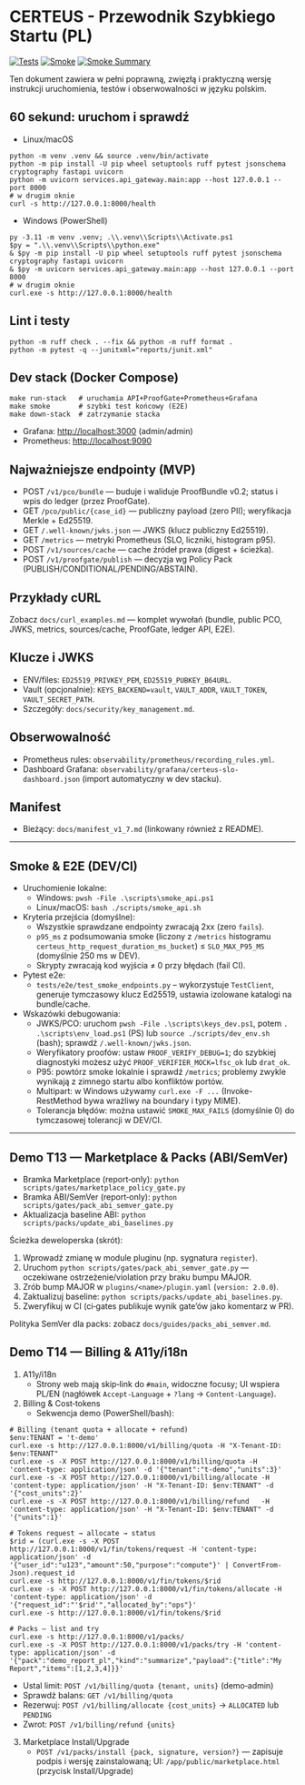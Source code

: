 # CERTEUS - Przewodnik Szybkiego Startu (PL)

[![Tests](https://github.com/CERTEUS/certeus/actions/workflows/tests.yml/badge.svg)](https://github.com/CERTEUS/certeus/actions/workflows/tests.yml)
[![Smoke](https://github.com/CERTEUS/certeus/actions/workflows/smoke.yml/badge.svg)](https://github.com/CERTEUS/certeus/actions/workflows/smoke.yml)
[![Smoke Summary](https://img.shields.io/badge/smoke-summary-blue?logo=github)](https://github.com/CERTEUS/certeus/actions/workflows/smoke.yml)

Ten dokument zawiera w pełni poprawną, zwięzłą i praktyczną wersję instrukcji uruchomienia, testów i obserwowalności w języku polskim.

## 60 sekund: uruchom i sprawdź

- Linux/macOS

```
python -m venv .venv && source .venv/bin/activate
python -m pip install -U pip wheel setuptools ruff pytest jsonschema cryptography fastapi uvicorn
python -m uvicorn services.api_gateway.main:app --host 127.0.0.1 --port 8000
# w drugim oknie
curl -s http://127.0.0.1:8000/health
```

- Windows (PowerShell)

```
py -3.11 -m venv .venv; .\\.venv\\Scripts\\Activate.ps1
$py = ".\\.venv\\Scripts\\python.exe"
& $py -m pip install -U pip wheel setuptools ruff pytest jsonschema cryptography fastapi uvicorn
& $py -m uvicorn services.api_gateway.main:app --host 127.0.0.1 --port 8000
# w drugim oknie
curl.exe -s http://127.0.0.1:8000/health
```

## Lint i testy

```
python -m ruff check . --fix && python -m ruff format .
python -m pytest -q --junitxml="reports/junit.xml"
```

## Dev stack (Docker Compose)

```
make run-stack   # uruchamia API+ProofGate+Prometheus+Grafana
make smoke       # szybki test końcowy (E2E)
make down-stack  # zatrzymanie stacka
```

- Grafana: <http://localhost:3000> (admin/admin)
- Prometheus: <http://localhost:9090>

## Najważniejsze endpointy (MVP)

- POST `/v1/pco/bundle` — buduje i waliduje ProofBundle v0.2; status i wpis do ledger (przez ProofGate).
- GET `/pco/public/{case_id}` — publiczny payload (zero PII); weryfikacja Merkle + Ed25519.
- GET `/.well-known/jwks.json` — JWKS (klucz publiczny Ed25519).
- GET `/metrics` — metryki Prometheus (SLO, liczniki, histogram p95).
- POST `/v1/sources/cache` — cache źródeł prawa (digest + ścieżka).
- POST `/v1/proofgate/publish` — decyzja wg Policy Pack (PUBLISH/CONDITIONAL/PENDING/ABSTAIN).

## Przykłady cURL

Zobacz `docs/curl_examples.md` — komplet wywołań (bundle, public PCO, JWKS, metrics, sources/cache, ProofGate, ledger API, E2E).

## Klucze i JWKS

- ENV/files: `ED25519_PRIVKEY_PEM`, `ED25519_PUBKEY_B64URL`.
- Vault (opcjonalnie): `KEYS_BACKEND=vault`, `VAULT_ADDR`, `VAULT_TOKEN`, `VAULT_SECRET_PATH`.
- Szczegóły: `docs/security/key_management.md`.

## Obserwowalność

- Prometheus rules: `observability/prometheus/recording_rules.yml`.
- Dashboard Grafana: `observability/grafana/certeus-slo-dashboard.json` (import automatyczny w dev stacku).

## Manifest

- Bieżący: `docs/manifest_v1_7.md` (linkowany również z README).

---

## Smoke & E2E (DEV/CI)

- Uruchomienie lokalne:
  - Windows: `pwsh -File .\scripts\smoke_api.ps1`
  - Linux/macOS: `bash ./scripts/smoke_api.sh`
- Kryteria przejścia (domyślne):
  - Wszystkie sprawdzane endpointy zwracają 2xx (zero `fails`).
  - `p95_ms` z podsumowania smoke (liczony z `/metrics` histogramu `certeus_http_request_duration_ms_bucket`) ≤ `SLO_MAX_P95_MS` (domyślnie 250 ms w DEV).
  - Skrypty zwracają kod wyjścia ≠ 0 przy błędach (fail CI).
- Pytest e2e:
  - `tests/e2e/test_smoke_endpoints.py` – wykorzystuje `TestClient`, generuje tymczasowy klucz Ed25519, ustawia izolowane katalogi na bundle/cache.
- Wskazówki debugowania:
  - JWKS/PCO: uruchom `pwsh -File .\scripts\keys_dev.ps1`, potem `. .\scripts\env_load.ps1` (PS) lub `source ./scripts/dev_env.sh` (bash); sprawdź `/.well-known/jwks.json`.
  - Weryfikatory proofów: ustaw `PROOF_VERIFY_DEBUG=1`; do szybkiej diagnostyki możesz użyć `PROOF_VERIFIER_MOCK=lfsc_ok` lub `drat_ok`.
  - P95: powtórz smoke lokalnie i sprawdź `/metrics`; problemy zwykle wynikają z zimnego startu albo konfliktów portów.
  - Multipart: w Windows używamy `curl.exe -F ...` (Invoke-RestMethod bywa wrażliwy na boundary i typy MIME).
  - Tolerancja błędów: można ustawić `SMOKE_MAX_FAILS` (domyślnie 0) do tymczasowej tolerancji w DEV/CI.

---

## Demo T13 — Marketplace & Packs (ABI/SemVer)

- Bramka Marketplace (report‑only): `python scripts/gates/marketplace_policy_gate.py`
- Bramka ABI/SemVer (report‑only): `python scripts/gates/pack_abi_semver_gate.py`
- Aktualizacja baseline ABI: `python scripts/packs/update_abi_baselines.py`

Ścieżka deweloperska (skrót):

1. Wprowadź zmianę w module pluginu (np. sygnatura `register`).
2. Uruchom `python scripts/gates/pack_abi_semver_gate.py` — oczekiwane ostrzeżenie/violation przy braku bumpu MAJOR.
3. Zrób bump MAJOR w `plugins/<name>/plugin.yaml` (`version: 2.0.0`).
4. Zaktualizuj baseline: `python scripts/packs/update_abi_baselines.py`.
5. Zweryfikuj w CI (ci‑gates publikuje wynik gate’ów jako komentarz w PR).

Polityka SemVer dla packs: zobacz `docs/guides/packs_abi_semver.md`.

## Demo T14 — Billing & A11y/i18n

1. A11y/i18n
   - Strony web mają skip‑link do `#main`, widoczne focusy; UI wspiera PL/EN (nagłówek `Accept-Language` + `?lang` → `Content-Language`).
2. Billing & Cost‑tokens
   - Sekwencja demo (PowerShell/bash):

```
# Billing (tenant quota + allocate + refund)
$env:TENANT = 't-demo'
curl.exe -s http://127.0.0.1:8000/v1/billing/quota -H "X-Tenant-ID: $env:TENANT"
curl.exe -s -X POST http://127.0.0.1:8000/v1/billing/quota -H 'content-type: application/json' -d '{"tenant":"t-demo","units":3}'
curl.exe -s -X POST http://127.0.0.1:8000/v1/billing/allocate -H 'content-type: application/json' -H "X-Tenant-ID: $env:TENANT" -d '{"cost_units":2}'
curl.exe -s -X POST http://127.0.0.1:8000/v1/billing/refund   -H 'content-type: application/json' -H "X-Tenant-ID: $env:TENANT" -d '{"units":1}'

# Tokens request → allocate → status
$rid = (curl.exe -s -X POST http://127.0.0.1:8000/v1/fin/tokens/request -H 'content-type: application/json' -d '{"user_id":"u123","amount":50,"purpose":"compute"}' | ConvertFrom-Json).request_id
curl.exe -s http://127.0.0.1:8000/v1/fin/tokens/$rid
curl.exe -s -X POST http://127.0.0.1:8000/v1/fin/tokens/allocate -H 'content-type: application/json' -d '{"request_id":"'$rid'","allocated_by":"ops"}'
curl.exe -s http://127.0.0.1:8000/v1/fin/tokens/$rid

# Packs — list and try
curl.exe -s http://127.0.0.1:8000/v1/packs/
curl.exe -s -X POST http://127.0.0.1:8000/v1/packs/try -H 'content-type: application/json' -d '{"pack":"demo_report_pl","kind":"summarize","payload":{"title":"My Report","items":[1,2,3,4]}}'
```

- Ustal limit: `POST /v1/billing/quota {tenant, units}` (demo‑admin)
- Sprawdź balans: `GET /v1/billing/quota`
- Rezerwuj: `POST /v1/billing/allocate {cost_units}` → `ALLOCATED` lub `PENDING`
- Zwrot: `POST /v1/billing/refund {units}`

3. Marketplace Install/Upgrade
   - `POST /v1/packs/install {pack, signature, version?}` — zapisuje podpis i wersję zainstalowaną; UI: `/app/public/marketplace.html` (przycisk Install/Upgrade)
